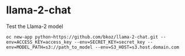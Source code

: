 # llama-2-chat
Test the Llama-2 model

```
oc new-app python~https://github.com/bkoz/llama-2-chat.git --env=ACCESS_KEY=access_key --env=SECRET_KEY=secret_key --env=MODEL_PATH=s3://path_to_model --env=S3_HOST=s3.host.domain.com
```